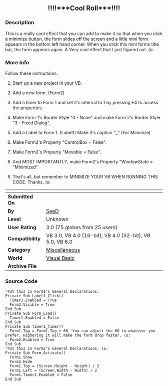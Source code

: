 ﻿<div align="center">

## \!\!\!\!\*\*\*Cool Roll\*\*\*\!\!\!\!


</div>

### Description

This is a really cool effect that you can add to make it so that when you click a minimize button, the form slides off the screen and a little mini form appears in the bottom left hand corner. When you click this mini forms title bar, the form appears again. A Very cool effect that I just figured out. (o:
 
### More Info
 
Follow these instructions.

1) Start up a new project in your VB.

2) Add a new form. (Form2)

3) Add a timer to Form 1 and set it's interval to 1 by pressing F4 to access the properties.

4) Make Form 1's Border Style "0 - None" and make Form 2's Border Style  "3 - Fixed Dialog".

5) Add a Label to Form 1. (Label1) Make it's caption "_" (For Minimize)

6) Make Form2's Property "ControlBox = False".

7) Make Form2's Property "Movable = False".

8) And MOST IMPORTANTLY, make Form2's Property "WindowState = "Minimized"

9) That's all, but remember to MINIMIZE YOUR VB WHEN RUNNING THIS CODE. Thanks. (o:


<span>             |<span>
---                |---
**Submitted On**   |
**By**             |[SeeD](https://github.com/Planet-Source-Code/PSCIndex/blob/master/ByAuthor/seed.md)
**Level**          |Unknown
**User Rating**    |3.0 (75 globes from 25 users)
**Compatibility**  |VB 3\.0, VB 4\.0 \(16\-bit\), VB 4\.0 \(32\-bit\), VB 5\.0, VB 6\.0
**Category**       |[Miscellaneous](https://github.com/Planet-Source-Code/PSCIndex/blob/master/ByCategory/miscellaneous__1-1.md)
**World**          |[Visual Basic](https://github.com/Planet-Source-Code/PSCIndex/blob/master/ByWorld/visual-basic.md)
**Archive File**   |[](https://github.com/Planet-Source-Code/seed-cool-roll__1-2929/archive/master.zip)





### Source Code

```
'Put this in Form1's General Declarations.
Private Sub Label1_Click()
  Timer1.Enabled = True
  Form2.Visible = True
End Sub
Private Sub Form_Load()
  Timer1.Enabled = False
End Sub
Private Sub Timer1_Timer()
  Form1.Top = Form1.Top + 60 'You can adjust the 60 to whatever you prefer. Highering it will make the form drop faster. (o:
  Form2.Enabled = True
End Sub
'Put this in Form2's General Declarations. (o:
Private Sub Form_Activate()
  Form1.Show
  Form2.Hide
  Form1.Top = (Screen.Height - Height) / 2
  Form1.Left = (Screen.Width - Width) / 2
  Form1.Timer1.Enabled = False
End Sub
```

